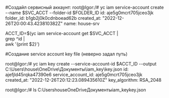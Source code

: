 
#Создайл сервисный аккаунт:
root@Igor:/# yc iam service-account create --name $SVC_ACCT --folder-id $FOLDER_ID
id: aje5g0mcrt705jceo3jk
folder_id: b1gb2j0k0cdnboead62b
created_at: "2022-12-26T20:00:43.423810382Z"
name: house-srv

ACCT_ID=$(yc iam service-account get $SVC_ACCT | \
grep ^id | \
awk '{print $2}')

#Создание service account key file (неверно задал путь)

root@Igor:/# yc iam key create --service-account-id $ACCT_ID --output C:\Users\house\OneDrive\Документы\iam_key\key.json
id: ajefjld45rqka47390e6
service_account_id: aje5g0mcrt705jceo3jk
created_at: "2022-12-26T20:12:23.089435610Z"
key_algorithm: RSA_2048

root@Igor:/# ls
C:UsershouseOneDriveДокументыiam_keykey.json

